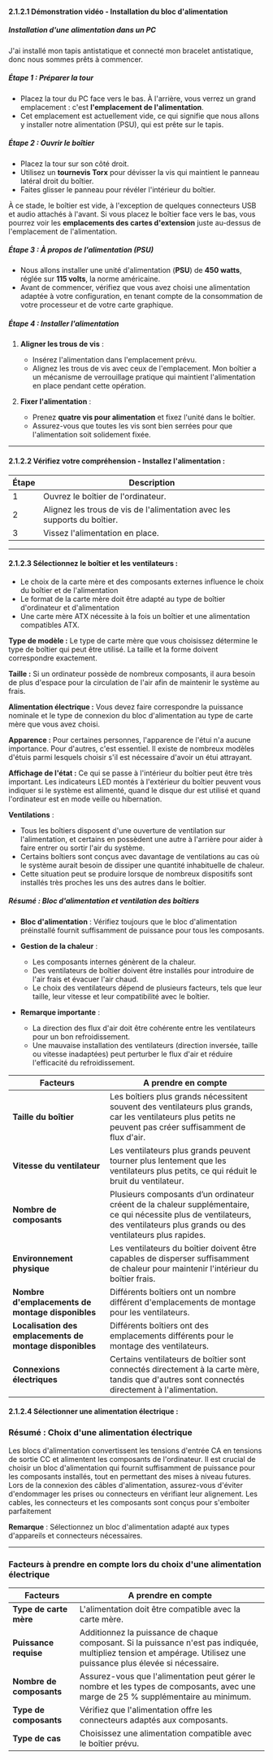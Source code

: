 
#### 2.1.2.1 Démonstration vidéo - Installation du bloc d'alimentation
##### Installation d'une alimentation dans un PC

J'ai installé mon tapis antistatique et connecté mon bracelet antistatique, donc nous sommes prêts à commencer.

##### Étape 1 : Préparer la tour
- Placez la tour du PC face vers le bas. À l'arrière, vous verrez un grand emplacement : c'est **l'emplacement de l'alimentation**.
- Cet emplacement est actuellement vide, ce qui signifie que nous allons y installer notre alimentation (PSU), qui est prête sur le tapis.

##### Étape 2 : Ouvrir le boîtier
- Placez la tour sur son côté droit.
- Utilisez un **tournevis Torx** pour dévisser la vis qui maintient le panneau latéral droit du boîtier.
- Faites glisser le panneau pour révéler l'intérieur du boîtier.

À ce stade, le boîtier est vide, à l'exception de quelques connecteurs USB et audio attachés à l'avant. Si vous placez le boîtier face vers le bas, vous pourrez voir les **emplacements des cartes d'extension** juste au-dessus de l'emplacement de l'alimentation.

##### Étape 3 : À propos de l'alimentation (PSU)
- Nous allons installer une unité d'alimentation (**PSU**) de **450 watts**, réglée sur **115 volts**, la norme américaine.
- Avant de commencer, vérifiez que vous avez choisi une alimentation adaptée à votre configuration, en tenant compte de la consommation de votre processeur et de votre carte graphique.

##### Étape 4 : Installer l'alimentation
1. **Aligner les trous de vis** :
   - Insérez l'alimentation dans l'emplacement prévu.
   - Alignez les trous de vis avec ceux de l'emplacement. Mon boîtier a un mécanisme de verrouillage pratique qui maintient l'alimentation en place pendant cette opération.

2. **Fixer l'alimentation** :
   - Prenez **quatre vis pour alimentation** et fixez l'unité dans le boîtier.
   - Assurez-vous que toutes les vis sont bien serrées pour que l'alimentation soit solidement fixée.

----
#### 2.1.2.2 Vérifiez votre compréhension - Installez l'alimentation :

| Étape | Description                                                                                  |
|-------|----------------------------------------------------------------------------------------------|
| 1     | Ouvrez le boîtier de l'ordinateur.                                                          |
| 2     | Alignez les trous de vis de l'alimentation avec les supports du boîtier.                     |
| 3     | Vissez l'alimentation en place.                                                              |

---
#### 2.1.2.3 Sélectionnez le boîtier et les ventilateurs :

- Le choix de la carte mère et des composants externes influence le choix du boîtier et de l'alimentation
- Le format de la carte mère doit être adapté au type de boîtier d'ordinateur et d'alimentation
- Une carte mère ATX nécessite à la fois un boîtier et une alimentation compatibles ATX.

**Type de modèle :**
Le type de carte mère que vous choisissez détermine le type de boîtier qui peut être utilisé. La taille et la forme doivent correspondre exactement.

**Taille :**
Si un ordinateur possède de nombreux composants, il aura besoin de plus d'espace pour la circulation de l'air afin de maintenir le système au frais.

**Alimentation électrique :**
Vous devez faire correspondre la puissance nominale et le type de connexion du bloc d'alimentation au type de carte mère que vous avez choisi.

**Apparence :**
Pour certaines personnes, l'apparence de l'étui n'a aucune importance. Pour d'autres, c'est essentiel. Il existe de nombreux modèles d'étuis parmi lesquels choisir s'il est nécessaire d'avoir un étui attrayant.

**Affichage de l'état :**
Ce qui se passe à l'intérieur du boîtier peut être très important. Les indicateurs LED montés à l'extérieur du boîtier peuvent vous indiquer si le système est alimenté, quand le disque dur est utilisé et quand l'ordinateur est en mode veille ou hibernation.

**Ventilations** :
- Tous les boîtiers disposent d'une ouverture de ventilation sur l'alimentation, et certains en possèdent une autre à l'arrière pour aider à faire entrer ou sortir l'air du système.
- Certains boîtiers sont conçus avec davantage de ventilations au cas où le système aurait besoin de dissiper une quantité inhabituelle de chaleur.
- Cette situation peut se produire lorsque de nombreux dispositifs sont installés très proches les uns des autres dans le boîtier.

##### Résumé : Bloc d'alimentation et ventilation des boîtiers

- **Bloc d'alimentation** : Vérifiez toujours que le bloc d'alimentation préinstallé fournit suffisamment de puissance pour tous les composants.

- **Gestion de la chaleur** :
  - Les composants internes génèrent de la chaleur.
  - Des ventilateurs de boîtier doivent être installés pour introduire de l'air frais et évacuer l'air chaud.
  - Le choix des ventilateurs dépend de plusieurs facteurs, tels que leur taille, leur vitesse et leur compatibilité avec le boîtier.

- **Remarque importante** : 
  - La direction des flux d'air doit être cohérente entre les ventilateurs pour un bon refroidissement.
  - Une mauvaise installation des ventilateurs (direction inversée, taille ou vitesse inadaptées) peut perturber le flux d'air et réduire l'efficacité du refroidissement.

| **Facteurs**                                             | A prendre en compte                                                                                                                                                             |
| -------------------------------------------------------- | ------------------------------------------------------------------------------------------------------------------------------------------------------------------------------- |
| **Taille du boîtier**                                    | Les boîtiers plus grands nécessitent souvent des ventilateurs plus grands, car les ventilateurs plus petits ne peuvent pas créer suffisamment de flux d'air.                    |
| **Vitesse du ventilateur**                               | Les ventilateurs plus grands peuvent tourner plus lentement que les ventilateurs plus petits, ce qui réduit le bruit du ventilateur.                                            |
| **Nombre de composants**                                 | Plusieurs composants d’un ordinateur créent de la chaleur supplémentaire, ce qui nécessite plus de ventilateurs, des ventilateurs plus grands ou des ventilateurs plus rapides. |
| **Environnement physique**                               | Les ventilateurs du boîtier doivent être capables de disperser suffisamment de chaleur pour maintenir l'intérieur du boîtier frais.                                             |
| **Nombre d'emplacements de montage disponibles**         | Différents boîtiers ont un nombre différent d'emplacements de montage pour les ventilateurs.                                                                                    |
| **Localisation des emplacements de montage disponibles** | Différents boîtiers ont des emplacements différents pour le montage des ventilateurs.                                                                                           |
| **Connexions électriques**                               | Certains ventilateurs de boîtier sont connectés directement à la carte mère, tandis que d'autres sont connectés directement à l'alimentation.                                   |

#### 2.1.2.4 Sélectionner une alimentation électrique :

### Résumé : Choix d'une alimentation électrique

Les blocs d'alimentation convertissent les tensions d'entrée CA en tensions de sortie CC et alimentent les composants de l'ordinateur.
Il est crucial de choisir un bloc d'alimentation qui fournit suffisamment de puissance pour les composants installés, tout en permettant des mises à niveau futures. 
Lors de la connexion des câbles d'alimentation, assurez-vous d'éviter d'endommager les prises ou connecteurs en vérifiant leur alignement. 
Les cables, les connecteurs et les composants sont conçus pour s'emboiter parfaitement

**Remarque** : Sélectionnez un bloc d'alimentation adapté aux types d'appareils et connecteurs nécessaires.

---
### Facteurs à prendre en compte lors du choix d'une alimentation électrique

| **Facteurs**             | A prendre en compte                                                                                                                                                 |
| ------------------------ | ------------------------------------------------------------------------------------------------------------------------------------------------------------------- |
| **Type de carte mère**   | L'alimentation doit être compatible avec la carte mère.                                                                                                             |
| **Puissance requise**    | Additionnez la puissance de chaque composant. Si la puissance n'est pas indiquée, multipliez tension et ampérage. Utilisez une puissance plus élevée si nécessaire. |
| **Nombre de composants** | Assurez-vous que l'alimentation peut gérer le nombre et les types de composants, avec une marge de 25 % supplémentaire au minimum.                                  |
| **Type de composants**   | Vérifiez que l'alimentation offre les connecteurs adaptés aux composants.                                                                                           |
| **Type de cas**          | Choisissez une alimentation compatible avec le boîtier prévu.                                                                                                       |

